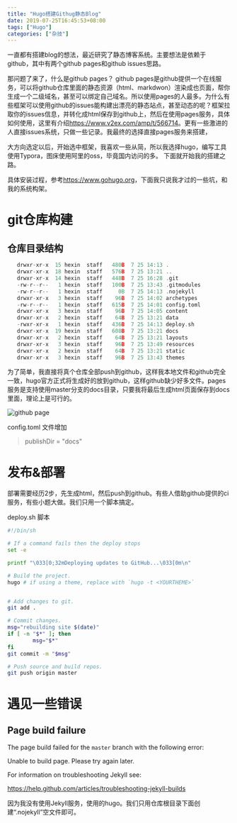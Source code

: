 ```yaml
---
title: "Hugo搭建Githug静态Blog"
date: 2019-07-25T16:45:53+08:00
tags: ["Hugo"]
categories: ["杂技"]
---
```


一直都有搭建blog的想法，最近研究了静态博客系统。主要想法是依赖于github，其中有两个github pages和github issues思路。

那问题了来了，什么是github pages？ github pages是github提供一个在线服务，可以将github仓库里面的静态资源（html、markdwon）渲染成也页面，帮你生成一个二级域名，甚至可以绑定自己域名。所以使用pages的人最多。为什么有些框架可以使用github的issues能构建出漂亮的静态站点，甚至动态的呢？框架拉取你的issues信息，并转化成html保存到github上，然后在使用pages服务，具体如何使用，这里有介绍<https://www.v2ex.com/amp/t/566714>。更有一些激进的人直接issues系统，只做一些记录。我最终的选择直接pages服务来搭建，

大方向选定以后，开始选中框架，我喜欢一些从简，所以我选择hugo，编写工具使用Typora，图床使用阿里的oss，毕竟国内访问的多。 下面就开始我的搭建之路。



具体安装过程，参考<https://www.gohugo.org>，下面我只说我才过的一些坑，和我的系统构架。

# git仓库构建

## 仓库目录结构

``` go
   drwxr-xr-x  15 hexin  staff   480B  7 25 14:13 .
   drwxr-xr-x  18 hexin  staff   576B  7 25 13:21 ..
   drwxr-xr-x  14 hexin  staff   448B  7 25 16:28 .git
   -rw-r--r--   1 hexin  staff   100B  7 25 13:43 .gitmodules
   -rw-r--r--   1 hexin  staff     0B  7 25 14:13 .nojekyll
   drwxr-xr-x   3 hexin  staff    96B  7 25 14:02 archetypes
   -rw-r--r--   1 hexin  staff   615B  7 25 14:01 config.toml
   drwxr-xr-x   3 hexin  staff    96B  7 25 14:05 content
   drwxr-xr-x   2 hexin  staff    64B  7 25 13:21 data
   -rwxr-xr-x   1 hexin  staff   436B  7 25 14:13 deploy.sh
   drwxr-xr-x  19 hexin  staff   608B  7 25 13:21 docs
   drwxr-xr-x   2 hexin  staff    64B  7 25 13:21 layouts
   drwxr-xr-x   3 hexin  staff    96B  7 25 13:49 resources
   drwxr-xr-x   2 hexin  staff    64B  7 25 13:21 static
   drwxr-xr-x   3 hexin  staff    96B  7 25 13:43 themes
```

为了简单，我直接将真个仓库全部push到github，这样我本地文件和github完全一致，hugo官方正式将生成好的放到github，这样github缺少好多文件。pages服务是支持使用master分支的docs目录，只要我将最后生成html页面保存到docs里面，理论上是可行的。 

![github page](https://hexinme-blog.oss-cn-beijing.aliyuncs.com/blog/img/20190725141630.png)


config.toml 文件增加

> publishDir = "docs"

# 发布&部署

部署需要经历2步，先生成html，然后push到github。有些人借助github提供的ci服务，有些小题大做。我们只用一个脚本搞定。

deploy.sh 脚本

``` sh
#!/bin/sh

# If a command fails then the deploy stops
set -e

printf "\033[0;32mDeploying updates to GitHub...\033[0m\n"

# Build the project.
hugo # if using a theme, replace with `hugo -t <YOURTHEME>`


# Add changes to git.
git add .

# Commit changes.
msg="rebuilding site $(date)"
if [ -n "$*" ]; then
        msg="$*"
fi
git commit -m "$msg"

# Push source and build repos.
git push origin master
```

#  遇见一些错误
##  Page build failure

>
The page build failed for the `master` branch with the following error:
>
Unable to build page. Please try again later.
>
For information on troubleshooting Jekyll see:
>
https://help.github.com/articles/troubleshooting-jekyll-builds

因为我没有使用Jekyll服务，使用的hugo。我们只用仓库根目录下面创建“.nojekyll”空文件即可。


